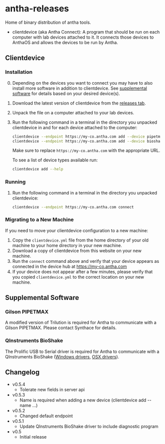 # antha-releases

Home of binary distribution of antha tools.

  - clientdevice (aka Antha Connect): A program that should be run on each
    computer with lab devices attached to it. It connects those devices to
    AnthaOS and allows the devices to be run by Antha.

## Clientdevice

### Installation

0. Depending on the devices you want to connect you may have to also install
   more software in addition to clientdevice. See [supplemental software](#supplemental-software)
   for details based on your desired device(s).

1. Download the latest version of clientdevice from the [releases tab](https://github.com/Synthace/antha-releases/releases).

2. Unpack the file on a computer attached to your lab devices.

3. Run the following command in a terminal in the directory you unpacked
   clientdevice in and for each device attached to the computer:
   ```sh
   clientdevice --endpoint https://my-co.antha.com add --device pipetmax
   clientdevice --endpoint https://my-co.antha.com add --device bioshake
   ```
   Make sure to replace `https://my-co.antha.com` with the appropriate URL.

   To see a list of device types available run:
   ```sh
   clientdevice add --help
   ```

### Running

1. Run the following command in a terminal in the directory you unpacked
   clientdevice:

   ```sh
   clientdevice --endpoint https://my-co.antha.com connect
   ```

### Migrating to a New Machine

If you need to move your clientdevice configuration to a new machine:

  1. Copy the `clientdevice.yml` file from the home directory of your old
     machine to your home directory in your new machine.
  2. Download a copy of clientdevice from this website on your new machine.
  3. Run the `connect` command above and verify that your device appears
     as connected in the device hub at https://my-co.antha.com
  4. If your device does not appear after a few minutes, please verify that
     you copied `clientdevice.yml` to the correct location on your new
     machine.

## Supplemental Software

### Gilson PIPETMAX

A modified version of Trilution is required for Antha to communicate with a
Gilson PIPETMAX. Please contact Synthace for details.

### QInstruments BioShake

The Prolific USB to Serial driver is required for Antha to communicate with a
QInstruments BioShake ([Windows
drivers](http://www.prolific.com.tw/US/ShowProduct.aspx?p_id=225&pcid=41), [OSX
drivers](http://www.prolific.com.tw/US/ShowProduct.aspx?p_id=229&pcid=41)).

## Changelog
  - v0.5.4
    * Tolerate new fields in server api
  - v0.5.3
    * Name is required when adding a new device (clientdevice add --name ...)
  - v0.5.2
    * Changed default endpoint
  - v0.5.1
    * Update QInstruments BioShake driver to include diagnostic program
  - v0.5
    * Initial release
